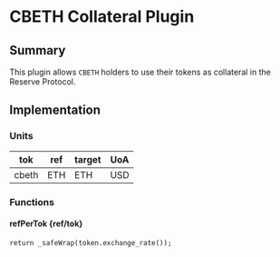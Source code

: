 # CBETH Collateral Plugin

## Summary

This plugin allows `CBETH` holders to use their tokens as collateral in the Reserve Protocol.

## Implementation

### Units

| tok   | ref | target | UoA |
| ----- | --- | ------ | --- |
| cbeth | ETH | ETH    | USD |

### Functions

#### refPerTok {ref/tok}

`return _safeWrap(token.exchange_rate());`
